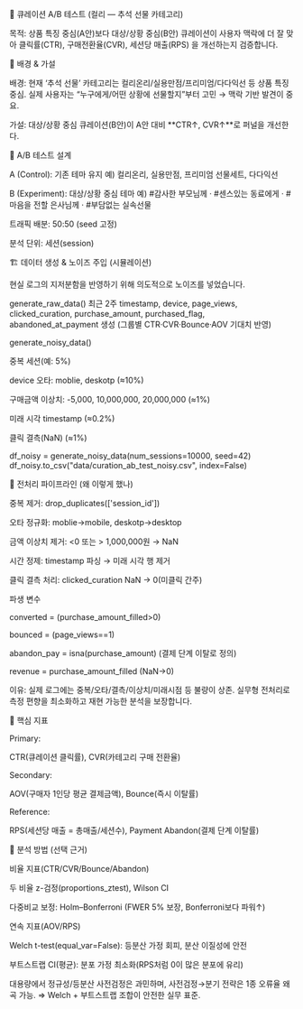 🎯 큐레이션 A/B 테스트 (컬리 ― 추석 선물 카테고리)

목적:
상품 특징 중심(A안)보다 대상/상황 중심(B안) 큐레이션이 사용자 맥락에 더 잘 맞아
클릭률(CTR), 구매전환율(CVR), 세션당 매출(RPS) 을 개선하는지 검증합니다.

🧩 배경 & 가설

배경: 현재 ‘추석 선물’ 카테고리는 컬리온리/실용만점/프리미엄/다다익선 등 상품 특징 중심.
실제 사용자는 “누구에게/어떤 상황에 선물할지”부터 고민 → 맥락 기반 발견이 중요.

가설: 대상/상황 중심 큐레이션(B안)이 A안 대비 **CTR↑, CVR↑**로 퍼널을 개선한다.

🧪 A/B 테스트 설계

A (Control): 기존 테마 유지
예) 컬리온리, 실용만점, 프리미엄 선물세트, 다다익선

B (Experiment): 대상/상황 중심 테마
예) #감사한 부모님께 · #센스있는 동료에게 · #마음을 전할 은사님께 · #부담없는 실속선물

트래픽 배분: 50:50 (seed 고정)

분석 단위: 세션(session)

🏗️ 데이터 생성 & 노이즈 주입 (시뮬레이션)

현실 로그의 지저분함을 반영하기 위해 의도적으로 노이즈를 넣었습니다.

generate_raw_data()
최근 2주 timestamp, device, page_views, clicked_curation, purchase_amount,
purchased_flag, abandoned_at_payment 생성 (그룹별 CTR·CVR·Bounce·AOV 기대치 반영)

generate_noisy_data()

중복 세션(예: 5%)

device 오타: moblie, deskotp (≈10%)

구매금액 이상치: -5,000, 10,000,000, 20,000,000 (≈1%)

미래 시각 timestamp (≈0.2%)

클릭 결측(NaN) (≈1%)

df_noisy = generate_noisy_data(num_sessions=10000, seed=42)
df_noisy.to_csv("data/curation_ab_test_noisy.csv", index=False)

🧹 전처리 파이프라인 (왜 이렇게 했나)

중복 제거: drop_duplicates(['session_id'])

오타 정규화: moblie→mobile, deskotp→desktop

금액 이상치 제거: <0 또는 > 1,000,000원 → NaN

시간 정제: timestamp 파싱 → 미래 시각 행 제거

클릭 결측 처리: clicked_curation NaN → 0(미클릭 간주)

파생 변수

converted = (purchase_amount_filled>0)

bounced = (page_views==1)

abandon_pay = isna(purchase_amount) (결제 단계 이탈로 정의)

revenue = purchase_amount_filled (NaN→0)

이유: 실제 로그에는 중복/오타/결측/이상치/미래시점 등 불량이 상존.
실무형 전처리로 측정 편향을 최소화하고 재현 가능한 분석을 보장합니다.

📏 핵심 지표

Primary:

CTR(큐레이션 클릭률), CVR(카테고리 구매 전환율)

Secondary:

AOV(구매자 1인당 평균 결제금액), Bounce(즉시 이탈률)

Reference:

RPS(세션당 매출 = 총매출/세션수), Payment Abandon(결제 단계 이탈률)

🧠 분석 방법 (선택 근거)

비율 지표(CTR/CVR/Bounce/Abandon)

두 비율 z-검정(proportions_ztest), Wilson CI

다중비교 보정: Holm–Bonferroni (FWER 5% 보장, Bonferroni보다 파워↑)

연속 지표(AOV/RPS)

Welch t-test(equal_var=False): 등분산 가정 회피, 분산 이질성에 안전

부트스트랩 CI(평균): 분포 가정 최소화(RPS처럼 0이 많은 분포에 유리)

대용량에서 정규성/등분산 사전검정은 과민하며, 사전검정→분기 전략은 1종 오류율 왜곡 가능.
⇒ Welch + 부트스트랩 조합이 안전한 실무 표준.
